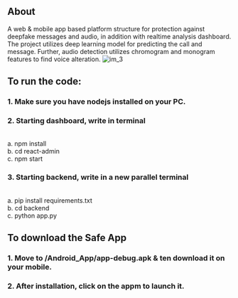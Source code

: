 ## About
A web & mobile app based platform structure for protection against deepfake messages and audio, in addition with realtime analysis dashboard.
The project utilizes deep learning model for predicting the call and message. Further, audio detection utilizes chromogram and monogram features to find voice alteration.
![im_3](https://github.com/Adamya113/SAFE--Secure-App-for-Fraud-Elimination/assets/109750841/69cc8b7d-ff04-4446-8c77-9f246acd50ab)


## To run the code:

### 1. Make sure you have nodejs installed on your PC.

### 2. Starting dashboard, write in terminal
   </br> a. npm install
   </br> b. cd react-admin
   </br> c. npm start

### 3. Starting backend, write in a new parallel terminal
   </br> a. pip install requirements.txt
   </br> b. cd backend
   </br> c. python app.py

## To download the Safe App

### 1. Move to /Android_App/app-debug.apk & ten download it on your mobile.
### 2. After installation, click on the appm to launch it.

